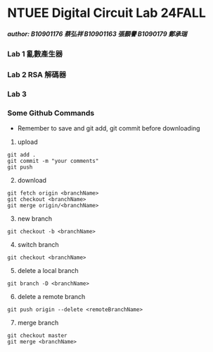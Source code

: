 # NTUEE Digital Circuit Lab 24FALL
##### author: B10901176 蔡弘祥 B10901163 張顥譽 B1090179 鄭承瑞

### Lab 1 亂數產生器

### Lab 2 RSA 解碼器

### Lab 3 

### Some Github Commands

* Remember to save and git add, git commit before downloading

1. upload

```shell
git add .
git commit -m "your comments"
git push
```

2. download

```shell
git fetch origin <branchName>
git checkout <branchName>
git merge origin/<branchName>
```

3. new branch

```shell
git checkout -b <branchName>
```

4. switch branch

```shell
git checkout <branchName>
```

5. delete a local branch

 ```shell
 git branch -D <branchName>
 ```

6. delete a remote branch

 ```shell
 git push origin --delete <remoteBranchName>
 ```

7. merge branch

```shell
git checkout master
git merge <branchName>
```